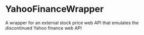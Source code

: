 # YahooFinanceWrapper
A wrapper for an external stock price web API that emulates the discontinued Yahoo finance web API
